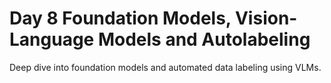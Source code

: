# Day 8 Foundation Models, Vision-Language Models and Autolabeling

Deep dive into foundation models and automated data labeling using VLMs. 